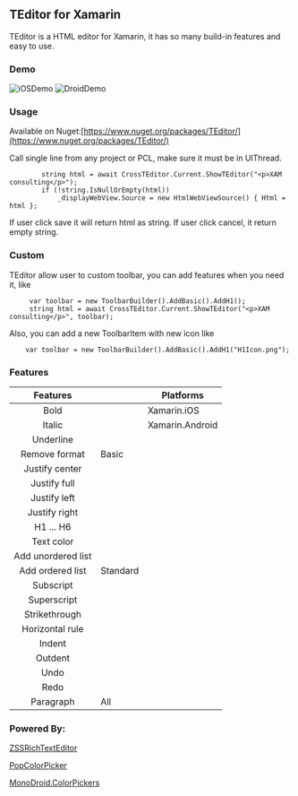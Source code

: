 ## TEditor for Xamarin

TEditor is a HTML editor for Xamarin, it has so many build-in features and easy to use.

### Demo
![iOSDemo](https://github.com/XAM-Consulting/TEditor/blob/master/Images/iOS.gif) ![DroidDemo](https://github.com/XAM-Consulting/TEditor/blob/master/Images/Droid.gif)

### Usage
Available on Nuget:[https://www.nuget.org/packages/TEditor/](https://www.nuget.org/packages/TEditor/)

Call single line from any project or PCL, make sure it must be in UIThread.

            string html = await CrossTEditor.Current.ShowTEditor("<p>XAM consulting</p>");
            if (!string.IsNullOrEmpty(html))
                _displayWebView.Source = new HtmlWebViewSource() { Html = html };
    		
If user click save it will return html as string. If user click cancel, it return empty string.

### Custom
TEditor allow user to custom toolbar, you can add features when you need it, like

         var toolbar = new ToolbarBuilder().AddBasic().AddH1();
         string html = await CrossTEditor.Current.ShowTEditor("<p>XAM consulting</p>", toolbar);

Also, you can add a new ToolbarItem with new icon like

        var toolbar = new ToolbarBuilder().AddBasic().AddH1("H1Icon.png");

### Features

|Features|      |Platforms|
|:------:|------|---------|
|Bold||Xamarin.iOS|
|Italic||Xamarin.Android|
|Underline|
|Remove format|Basic|
|Justify center|
|Justify full|
|Justify left|
|Justify right|
|H1 ... H6|
|Text color|
|Add unordered list|
|Add ordered list|Standard|
|Subscript|
|Superscript|
|Strikethrough|
|Horizontal rule|
|Indent|
|Outdent|
|Undo|
|Redo|
|Paragraph|All|

### Powered By:
[ZSSRichTextEditor](https://github.com/nnhubbard/ZSSRichTextEditor)

[PopColorPicker](https://github.com/has606/PopColorPicker)

[MonoDroid.ColorPickers](https://github.com/Cheesebaron/MonoDroid.ColorPickers)
